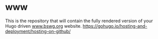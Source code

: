 # www

This is the repository that will contain the fully rendered version of your Hugo driven  www.bswg.org website.
https://gohugo.io/hosting-and-deployment/hosting-on-github/
